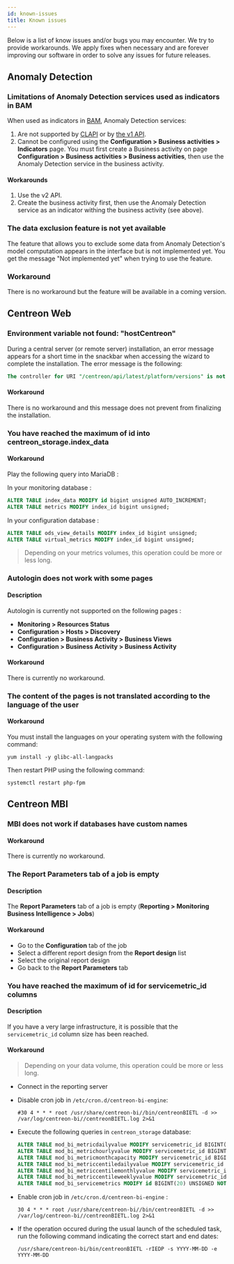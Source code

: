 ```yaml
---
id: known-issues
title: Known issues
---
```


Below is a list of know issues and/or bugs you may encounter.
We try to provide workarounds. We apply fixes when
necessary and are forever improving our software in order to solve any
issues for future releases.

## Anomaly Detection

### Limitations of Anomaly Detection services used as indicators in BAM

When used as indicators in [BAM](../service-mapping/introduction.md), Anomaly Detection services:

1. Are not supported by [CLAPI](../api/clapi.md) or by [the v1 API](../api/rest-api-v1.md).
2. Cannot be configured using the **Configuration > Business activities > Indicators** page. You must first create a Business activity on page **Configuration > Business activities > Business activities**, then use the Anomaly Detection service in the business activity.

#### Workarounds

1. Use the v2 API.
2. Create the business activity first, then use the Anomaly Detection service as an indicator withing the business activity (see above).

### The data exclusion feature is not yet available

The feature that allows you to exclude some data from Anomaly Detection's model computation appears in the interface but is not implemented yet. You get the message "Not implemented yet" when trying to use the feature.

### Workaround

There is no workaround but the feature will be available in a coming version.

## Centreon Web

### Environment variable not found: "hostCentreon"

During a central server (or remote server) installation, an error message appears for a short time in the snackbar when accessing the wizard to complete the installation. The error message is the following:

```sql
The controller for URI "/centreon/api/latest/platform/versions" is not callable: Environment variable not found: "hostCentreon".
```

#### Workaround

There is no workaround and this message does not prevent from finalizing the installation.

### You have reached the maximum of id into centreon_storage.index_data

#### Workaround

Play the following query into MariaDB :

In your monitoring database :
```sql
ALTER TABLE index_data MODIFY id bigint unsigned AUTO_INCREMENT;
ALTER TABLE metrics MODIFY index_id bigint unsigned;
```

In your configuration database :
```sql
ALTER TABLE ods_view_details MODIFY index_id bigint unsigned;
ALTER TABLE virtual_metrics MODIFY index_id bigint unsigned;
```

> Depending on your metrics volumes, this operation could be more or less long.

### Autologin does not work with some pages

#### Description

Autologin is currently not supported on the following pages :

* **Monitoring > Resources Status**
* **Configuration > Hosts > Discovery**
* **Configuration > Business Activity > Business Views**
* **Configuration > Business Activity > Business Activity**

#### Workaround

There is currently no workaround.

### The content of the pages is not translated according to the language of the user

#### Workaround

You must install the languages on your operating system with the following command:
```shell
yum install -y glibc-all-langpacks
```

Then restart PHP using the following command:
```shell
systemctl restart php-fpm
```

## Centreon MBI

### MBI does not work if databases have custom names

#### Workaround

There is currently no workaround.

### The Report Parameters tab of a job is empty

#### Description

The **Report Parameters** tab of a job is empty (**Reporting > Monitoring Business Intelligence > Jobs**)

#### Workaround

* Go to the **Configuration** tab of the job
* Select a different report design from the **Report design** list
* Select the original report design
* Go back to the **Report Parameters** tab

### You have reached the maximum of id for servicemetric_id columns

#### Description

If you have a very large infrastructure, it is possible that the `servicemetric_id` column size has been reached.

#### Workaround

> Depending on your data volume, this operation could be more or less long.

* Connect in the reporting server
* Disable cron job in `/etc/cron.d/centreon-bi-engine`:

    ```shell
    #30 4 * * * root /usr/share/centreon-bi//bin/centreonBIETL -d >> /var/log/centreon-bi//centreonBIETL.log 2>&1
    ```

* Execute the following queries in `centreon_storage` database:

    ```sql
    ALTER TABLE mod_bi_metricdailyvalue MODIFY servicemetric_id BIGINT(20) UNSIGNED NOT NULL;
    ALTER TABLE mod_bi_metrichourlyvalue MODIFY servicemetric_id BIGINT(20) UNSIGNED NOT NULL;
    ALTER TABLE mod_bi_metricmonthcapacity MODIFY servicemetric_id BIGINT(20) UNSIGNED NOT NULL;
    ALTER TABLE mod_bi_metriccentiledailyvalue MODIFY servicemetric_id BIGINT(20) UNSIGNED NOT NULL;
    ALTER TABLE mod_bi_metriccentilemonthlyvalue MODIFY servicemetric_id BIGINT(20) UNSIGNED NOT NULL;
    ALTER TABLE mod_bi_metriccentileweeklyvalue MODIFY servicemetric_id BIGINT(20) UNSIGNED NOT NULL;
    ALTER TABLE mod_bi_servicemetrics MODIFY id BIGINT(20) UNSIGNED NOT NULL AUTO_INCREMENT;
    ```

* Enable cron job in `/etc/cron.d/centreon-bi-engine` :

    ```shell
    30 4 * * * root /usr/share/centreon-bi//bin/centreonBIETL -d >> /var/log/centreon-bi//centreonBIETL.log 2>&1
    ```

* If the operation occured during the usual launch of the scheduled task, run the following command indicating the correct start and end dates:

    ```shell
    /usr/share/centreon-bi/bin/centreonBIETL -rIEDP -s YYYY-MM-DD -e YYYY-MM-DD
    ```
